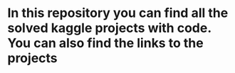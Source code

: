 # In this repository you can find all the solved kaggle projects with code. You can also find the links to the projects 
